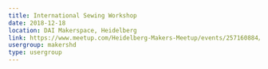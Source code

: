 ```yaml
---
title: International Sewing Workshop
date: 2018-12-18
location: DAI Makerspace, Heidelberg
link: https://www.meetup.com/Heidelberg-Makers-Meetup/events/257160884/
usergroup: makershd
type: usergroup
---
```

